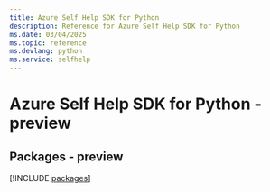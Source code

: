 ```yaml
---
title: Azure Self Help SDK for Python
description: Reference for Azure Self Help SDK for Python
ms.date: 03/04/2025
ms.topic: reference
ms.devlang: python
ms.service: selfhelp
---
```

# Azure Self Help SDK for Python - preview
## Packages - preview
[!INCLUDE [packages](self-help-index.md)]